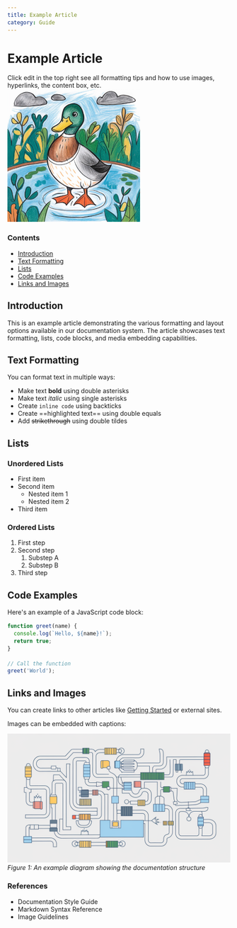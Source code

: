 ```yaml
---
title: Example Article
category: Guide
---
```


<div class="article-header">
  <h1 id="top">Example Article</h1>
  <div class="article-metadata">
    Click edit in the top right see all formatting tips and how to use images, hyperlinks, the content box, etc.
  </div>
</div>

<div class="content-box">
  <img src="/images/example-image.jpg" alt="Example illustration" width="300" height="300">
  <div class="content-nav">
    <h3>Contents</h3>
    <ul>
      <li><a href="#introduction">Introduction</a></li>
      <li><a href="#text-formatting">Text Formatting</a></li>
      <li><a href="#lists">Lists</a></li>
      <li><a href="#code">Code Examples</a></li>
      <li><a href="#links-and-images">Links and Images</a></li>
    </ul>
  </div>
</div>

<h2 id="introduction">Introduction</h2>

This is an example article demonstrating the various formatting and layout options available in our documentation system. The article showcases text formatting, lists, code blocks, and media embedding capabilities.

<h2 id="text-formatting">Text Formatting</h2>

You can format text in multiple ways:

- Make text **bold** using double asterisks
- Make text *italic* using single asterisks
- Create `inline code` using backticks
- Create ==highlighted text== using double equals
- Add ~~strikethrough~~ using double tildes

<h2 id="lists">Lists</h2>

### Unordered Lists

- First item
- Second item
  - Nested item 1
  - Nested item 2
- Third item

### Ordered Lists

1. First step
2. Second step
   1. Substep A
   2. Substep B
3. Third step

<h2 id="code">Code Examples</h2>

Here's an example of a JavaScript code block:

```javascript
function greet(name) {
  console.log(`Hello, ${name}!`);
  return true;
}

// Call the function
greet('World');
```

<h2 id="links-and-images">Links and Images</h2>

You can create links to other articles like [Getting Started](/getting-started) or external sites.

Images can be embedded with captions:

![Example diagram](/images/example-diagram.png)
*Figure 1: An example diagram showing the documentation structure*

### References

- Documentation Style Guide
- Markdown Syntax Reference
- Image Guidelines
